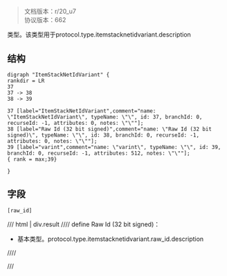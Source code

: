# <!-- md:samp ItemStackNetIdVariant -->

> 文档版本：r/20_u7<br/>协议版本：662

<!-- md:samp ItemStackNetIdVariant -->类型。该类型用于protocol.type.itemstacknetidvariant.description

## 结构

```viz
digraph "ItemStackNetIdVariant" {
rankdir = LR
37
37 -> 38
38 -> 39

37 [label="ItemStackNetIdVariant",comment="name: \"ItemStackNetIdVariant\", typeName: \"\", id: 37, branchId: 0, recurseId: -1, attributes: 0, notes: \"\""];
38 [label="Raw Id (32 bit signed)",comment="name: \"Raw Id (32 bit signed)\", typeName: \"\", id: 38, branchId: 0, recurseId: -1, attributes: 0, notes: \"\""];
39 [label="varint",comment="name: \"varint\", typeName: \"\", id: 39, branchId: 0, recurseId: -1, attributes: 512, notes: \"\""];
{ rank = max;39}

}

```

## 字段

```title='ItemStackNetIdVariant'
[raw_id]
```

/// html | div.result
//// define
Raw Id (32 bit signed)：<!-- md:samp varint -->

- 基本类型。protocol.type.itemstacknetidvariant.raw_id.description


////

///


